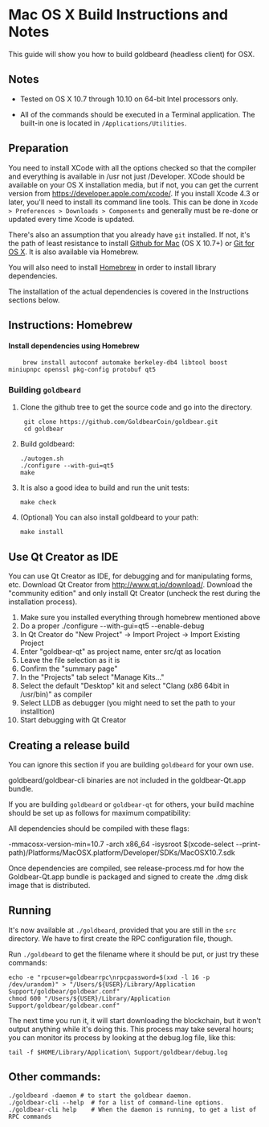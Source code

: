 Mac OS X Build Instructions and Notes
====================================
This guide will show you how to build goldbeard (headless client) for OSX.

Notes
-----

* Tested on OS X 10.7 through 10.10 on 64-bit Intel processors only.

* All of the commands should be executed in a Terminal application. The
built-in one is located in `/Applications/Utilities`.

Preparation
-----------

You need to install XCode with all the options checked so that the compiler
and everything is available in /usr not just /Developer. XCode should be
available on your OS X installation media, but if not, you can get the
current version from https://developer.apple.com/xcode/. If you install
Xcode 4.3 or later, you'll need to install its command line tools. This can
be done in `Xcode > Preferences > Downloads > Components` and generally must
be re-done or updated every time Xcode is updated.

There's also an assumption that you already have `git` installed. If
not, it's the path of least resistance to install [Github for Mac](https://mac.github.com/)
(OS X 10.7+) or
[Git for OS X](https://code.google.com/p/git-osx-installer/). It is also
available via Homebrew.

You will also need to install [Homebrew](http://brew.sh) in order to install library
dependencies.

The installation of the actual dependencies is covered in the Instructions
sections below.

Instructions: Homebrew
----------------------

#### Install dependencies using Homebrew

        brew install autoconf automake berkeley-db4 libtool boost miniupnpc openssl pkg-config protobuf qt5

### Building `goldbeard`

1. Clone the github tree to get the source code and go into the directory.

        git clone https://github.com/GoldbearCoin/goldbear.git
        cd goldbear

2.  Build goldbeard:

        ./autogen.sh
        ./configure --with-gui=qt5
        make

3.  It is also a good idea to build and run the unit tests:

        make check

4.  (Optional) You can also install goldbeard to your path:

        make install

Use Qt Creator as IDE
------------------------
You can use Qt Creator as IDE, for debugging and for manipulating forms, etc.
Download Qt Creator from http://www.qt.io/download/. Download the "community edition" and only install Qt Creator (uncheck the rest during the installation process).

1. Make sure you installed everything through homebrew mentioned above
2. Do a proper ./configure --with-gui=qt5 --enable-debug
3. In Qt Creator do "New Project" -> Import Project -> Import Existing Project
4. Enter "goldbear-qt" as project name, enter src/qt as location
5. Leave the file selection as it is
6. Confirm the "summary page"
7. In the "Projects" tab select "Manage Kits..."
8. Select the default "Desktop" kit and select "Clang (x86 64bit in /usr/bin)" as compiler
9. Select LLDB as debugger (you might need to set the path to your installtion)
10. Start debugging with Qt Creator

Creating a release build
------------------------
You can ignore this section if you are building `goldbeard` for your own use.

goldbeard/goldbear-cli binaries are not included in the goldbear-Qt.app bundle.

If you are building `goldbeard` or `goldbear-qt` for others, your build machine should be set up
as follows for maximum compatibility:

All dependencies should be compiled with these flags:

 -mmacosx-version-min=10.7
 -arch x86_64
 -isysroot $(xcode-select --print-path)/Platforms/MacOSX.platform/Developer/SDKs/MacOSX10.7.sdk

Once dependencies are compiled, see release-process.md for how the Goldbear-Qt.app
bundle is packaged and signed to create the .dmg disk image that is distributed.

Running
-------

It's now available at `./goldbeard`, provided that you are still in the `src`
directory. We have to first create the RPC configuration file, though.

Run `./goldbeard` to get the filename where it should be put, or just try these
commands:

    echo -e "rpcuser=goldbearrpc\nrpcpassword=$(xxd -l 16 -p /dev/urandom)" > "/Users/${USER}/Library/Application Support/goldbear/goldbear.conf"
    chmod 600 "/Users/${USER}/Library/Application Support/goldbear/goldbear.conf"

The next time you run it, it will start downloading the blockchain, but it won't
output anything while it's doing this. This process may take several hours;
you can monitor its process by looking at the debug.log file, like this:

    tail -f $HOME/Library/Application\ Support/goldbear/debug.log

Other commands:
-------

    ./goldbeard -daemon # to start the goldbear daemon.
    ./goldbear-cli --help  # for a list of command-line options.
    ./goldbear-cli help    # When the daemon is running, to get a list of RPC commands
